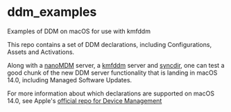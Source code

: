 # ddm_examples
Examples of DDM on macOS for use with kmfddm

This repo contains a set of DDM declarations, including Configurations, Assets and Activations. 

Along with a [nanoMDM](https://github.com/micromdm/nanomdm) server, a [kmfddm](https://github.com/jessepeterson/kmfddm) server and [syncdir](https://github.com/jessepeterson/kmfddm/blob/main/tools/syncdir.py), one can test a good chunk of the new DDM server functionality that is landing in macOS 14.0, including Managed Software Updates.

For more information about which declarations are supported on macOS 14.0, see Apple's [official repo for Device Management](https://github.com/apple/device-management/tree/seed_iOS-17-0_macOS-14-0/declarative)
